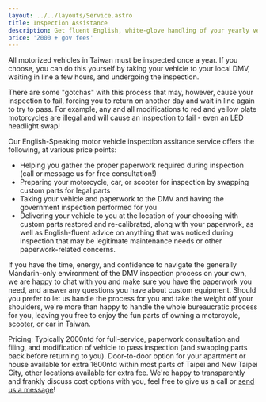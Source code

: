```yaml
---
layout: ../../layouts/Service.astro
title: Inspection Assistance
description: Get fluent English, white-glove handling of your yearly vehicle government inspection requirements.
price: '2000 + gov fees'
---
```


All motorized vehicles in Taiwan must be inspected once a year. If you choose, you can do this yourself by taking your vehicle to your local DMV, waiting in line a few hours, and undergoing the inspection.

There are some "gotchas" with this process that may, however, cause your inspection to fail, forcing you to return on another day and wait in line again to try to pass. For example, any and all modifications to red and yellow plate motorcycles are illegal and will cause an inspection to fail - even an LED headlight swap!

Our English-Speaking motor vehicle inspection assitance service offers the following, at various price points:

* Helping you gather the proper paperwork required during inspection (call or message us for free consultation!)
* Preparing your motorcycle, car, or scooter for inspection by swapping custom parts for legal parts
* Taking your vehicle and paperwork to the DMV and having the government inspection performed for you
* Delivering your vehicle to you at the location of your choosing with custom parts restored and re-calibrated, along with your paperwork, as well as English-fluent advice on anything that was noticed during inspection that may be legitimate maintenance needs or other paperwork-related concerns.

If you have the time, energy, and confidence to navigate the generally Mandarin-only environment of the DMV inspection process on your own, we are happy to chat with you and make sure you have the paperwork you need, and answer any questions you have about custom equipment. Should you prefer to let us handle the process for you and take the weight off your shoulders, we're more than happy to handle the whole bureaucratic process for you, leaving you free to enjoy the fun parts of owning a motorcycle, scooter, or car in Taiwan.

Pricing: Typically 2000ntd for full-service, paperwork consultation and filing, and modification of vehicle to pass inspection (and swapping parts back before returning to you). Door-to-door option for your apartment or house available for extra 1600ntd within most parts of Taipei and New Taipei City, other locations available for extra fee. We're happy to transparently and frankly discuss cost options with you, feel free to give us a call or [send us a message](/about/contact)!
